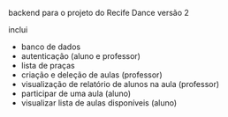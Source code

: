 backend para o projeto do Recife Dance
versão 2

inclui
- banco de dados
- autenticação (aluno e professor)
- lista de praças
- criação e deleção de aulas (professor)
- visualização de relatório de alunos na aula (professor)
- participar de uma aula (aluno)
- visualizar lista de aulas disponíveis (aluno)
